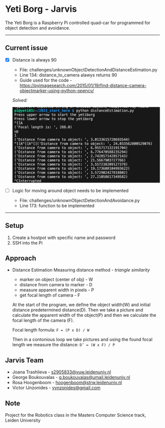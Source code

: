 # Yeti Borg - Jarvis

The Yeti Borg is a Raspberry Pi controlled quad-car for programmed for object detection and avoidance. 

---
## Current issue

- [x] Distance is always 90
    * File: challenges/unknownObjectDetectionAndDistanceEstimation.py
    * Line 134: distance_to_camera alawys returns 90
    * Guide used for the code - https://pyimagesearch.com/2015/01/19/find-distance-camera-objectmarker-using-python-opencv/

    *Solved:*

    ![Output  of distanceEstimation.py](media/distanceEstimationOutput.png "Output of distanceEstimation.py")

- [ ] Logic for moving around object needs to be implemented
    * File: challenges/unknownObjectDetectionAndAvoidance.py
    * Line 173: function to be implemented

---

## Setup

1. Create a hostpot with specific name and password
2. SSH into the Pi

## Approach

*   Distance Estimation
    Measuring distance method - *triangle similarity*
    - marker on object (center of obj) - W
    - distance from camera to marker - D
    - measure apparent width in pixels - P
    - get focal length of camera - F

    At the start of the program, we define the object width(W) and initial distance predetermined distance(D). Then we take a picture and calculate the apparent width of the object(P) and then we calculate the focal length of the camera (F).

    Focal length formula: `F = (P x D) / W`

    Then in a contonious loop we take pictures and using the found focal length we measure the distance: `D’ = (W x F) / P`

## Jarvis Team

- Joana Trashlieva - s2905833@vuw.leidenuniv.nl 
- George Boukouvalas - g.boukouvalas@umail.leidenuniv.nl 
- Rosa Hoogenboom - hoogenboom@strw.leidenuniv.nl
- Victor IJnzonides - vynzonides@gmail.com

## Note
Project for the Robotics class in the Masters Computer Science track, Leiden University